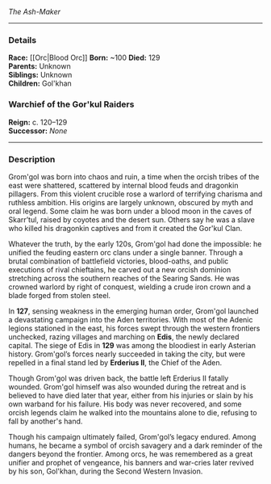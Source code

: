 _The Ash-Maker_

---

### Details

**Race:** [[Orc|Blood Orc]]
**Born:** ~100
**Died:** 129  
**Parents:** Unknown  
**Siblings:** Unknown  
**Children:** Gol'khan

### Warchief of the Gor'kul Raiders

**Reign:** c. 120–129  
**Successor:** _None_

---

### Description

Grom'gol was born into chaos and ruin, a time when the orcish tribes of the east were shattered, scattered by internal blood feuds and dragonkin pillagers. From this violent crucible rose a warlord of terrifying charisma and ruthless ambition. His origins are largely unknown, obscured by myth and oral legend. Some claim he was born under a blood moon in the caves of Skarr’tul, raised by coyotes and the desert sun. Others say he was a slave who killed his dragonkin captives and from it created the Gor'kul Clan.

Whatever the truth, by the early 120s, Grom'gol had done the impossible: he unified the feuding eastern orc clans under a single banner. Through a brutal combination of battlefield victories, blood-oaths, and public executions of rival chieftains, he carved out a new orcish dominion stretching across the southern reaches of the Searing Sands. He was crowned warlord by right of conquest, wielding a crude iron crown and a blade forged from stolen steel.

In **127**, sensing weakness in the emerging human order, Grom'gol launched a devastating campaign into the Aden territories. With most of the Adenic legions stationed in the east, his forces swept through the western frontiers unchecked, razing villages and marching on **Edis**, the newly declared capital. The siege of Edis in **129** was among the bloodiest in early Asterian history. Grom'gol’s forces nearly succeeded in taking the city, but were repelled in a final stand led by **Erderius II**, the Chief of the Aden.

Though Grom'gol was driven back, the battle left Erderius II fatally wounded. Grom'gol himself was also wounded during the retreat and is believed to have died later that year, either from his injuries or slain by his own warband for his failure. His body was never recovered, and some orcish legends claim he walked into the mountains alone to die, refusing to fall by another's hand.

Though his campaign ultimately failed, Grom'gol’s legacy endured. Among humans, he became a symbol of orcish savagery and a dark reminder of the dangers beyond the frontier. Among orcs, he was remembered as a great unifier and prophet of vengeance, his banners and war-cries later revived by his son, Gol'khan, during the Second Western Invasion.